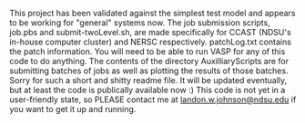 This project has been validated against the simplest test model and appears to be working for "general" systems now.
The job submission scripts, job.pbs and submit-twoLevel.sh, are made specifically for CCAST (NDSU's in-house computer cluster) and NERSC respectively.
patchLog.txt contains the patch information.
You will need to be able to run VASP for any of this code to do anything.
The contents of the directory AuxilliaryScripts are for submitting batches of jobs as well as plotting the results of those batches.
Sorry for such a short and shitty readme file. It will be updated eventually, but at least the code is publically available now :)
This code is not yet in a user-friendly state, so PLEASE contact me at landon.w.johnson@ndsu.edu if you want to get it up and running.
